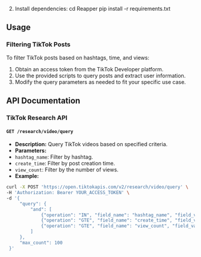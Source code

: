 2. Install dependencies:
cd Reapper
pip install -r requirements.txt

## Usage

### Filtering TikTok Posts

To filter TikTok posts based on hashtags, time, and views:

1. Obtain an access token from the TikTok Developer platform.
2. Use the provided scripts to query posts and extract user information.
3. Modify the query parameters as needed to fit your specific use case.

## API Documentation

### TikTok Research API

#### `GET /research/video/query`

- **Description:** Query TikTok videos based on specified criteria.
- **Parameters:**
- `hashtag_name`: Filter by hashtag.
- `create_time`: Filter by post creation time.
- `view_count`: Filter by the number of views.
- **Example:**
```bash
curl -X POST 'https://open.tiktokapis.com/v2/research/video/query' \
-H 'Authorization: Bearer YOUR_ACCESS_TOKEN' \
-d '{
     "query": {
         "and": [
             {"operation": "IN", "field_name": "hashtag_name", "field_values": ["exampleHashtag"]},
             {"operation": "GTE", "field_name": "create_time", "field_values": ["2024-01-01T00:00:00Z"]},
             {"operation": "GTE", "field_name": "view_count", "field_values": ["1000"]}
         ]
     },
     "max_count": 100
 }'
